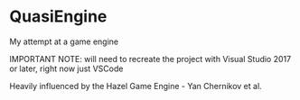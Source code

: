 # QuasiEngine
My attempt at a game engine

IMPORTANT NOTE: 
will need to recreate the project with Visual Studio 2017 or later, right now just VSCode

Heavily influenced by the Hazel Game Engine - Yan Chernikov et al.
